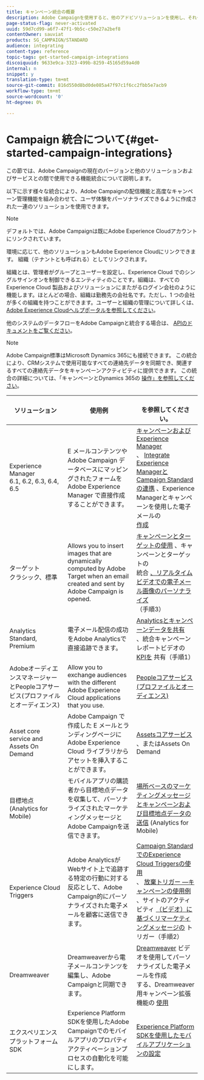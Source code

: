 ```yaml
---
title: キャンペーン統合の概要
description: Adobe Campaignを使用すると、他のアドビソリューションを使用し、それぞれ異なる機能を組み合わせることができます。
page-status-flag: never-activated
uuid: 59d7cd99-a6f7-47f1-9b5c-c50e27a2bef8
contentOwner: sauviat
products: SG_CAMPAIGN/STANDARD
audience: integrating
content-type: reference
topic-tags: get-started-campaign-integrations
discoiquuid: 9633e9ca-3323-499b-8259-45165d59a4d0
internal: n
snippet: y
translation-type: tm+mt
source-git-commit: 816d550d8bd0de085a47f97c1f6cc2fbb5e7acb9
workflow-type: tm+mt
source-wordcount: '0'
ht-degree: 0%

---
```



# Campaign 統合について{#get-started-campaign-integrations}

この節では、Adobe Campaignの現在のバージョンと他のソリューションおよびサービスとの間で使用できる機能統合について説明します。

以下に示す様々な統合により、Adobe Campaignの配信機能と高度なキャンペーン管理機能を組み合わせて、ユーザ体験をパーソナライズできるように作成された一連のソリューションを使用できます。

>[!NOTE]
>
> デフォルトでは、Adobe Campaignは既にAdobe Experience Cloudアカウントにリンクされています。

環境に応じて、他のソリューションもAdobe Experience Cloudにリンクできます。 組織（テナントとも呼ばれる）としてリンクされます。

組織とは、管理者がグループとユーザーを設定し、Experience Cloud でのシングルサインオンを制御できるエンティティのことです。組織は、すべての Experience Cloud 製品およびソリューションにまたがるログイン会社のように機能します。ほとんどの場合、組織は勤務先の会社名です。ただし、1 つの会社が多くの組織を持つことができます。ユーザーと組織の管理について詳しくは、 [Adobe Experience Cloudヘルプポータルを参照してください](https://marketing.adobe.com/resources/help/ja_JP/mcloud/organizations.html)。

他のシステムのデータフローをAdobe Campaignと統合する場合は、 [APIのドキュメントをご覧ください](../../api/using/get-started-apis.md)。

>[!NOTE]
>
>Adobe Campaign標準はMicrosoft Dynamics 365にも接続できます。 この統合により、CRMシステムで使用可能なすべての連絡先データを同期でき、関連するすべての連絡先データをキャンペーンアクティビティに提供できます。 この統合の詳細については、「キャンペーンとDynamics 365の [操作」を参照してください](../../integrating/using/working-with-campaign-standard-and-microsoft-dynamics-365.md)。


<table> 
 <thead> 
  <tr> 
   <th> ソリューション<br /> </th> 
   <th> 使用例<br /> </th> 
   <th> <br />を参照してください。 </th> 
  </tr> 
 </thead> 
 <tbody> 
  <tr> 
   <td> Experience Manager<br /> 6.1, 6.2, 6.3, 6.4, 6.5<br /> </td> 
   <td> E メールコンテンツや Adobe Campaign データベースにマッピングされたフォームを Adobe Experience Manager で直接作成することができます。<br /> </td> 
   <td> 
     <a href="../../integrating/using/integrating-with-experience-manager.md">キャンペーンおよびExperience Manager</a><br/>、 <a href="https://helpx.adobe.com/experience-manager/6-4/sites/administering/using/campaignstandard.html">Integrate Experience ManagerとCampaign Standardの連携</a> 、Experience Managerとキャンペーンを使用した電子メールの <br/><a href="https://docs.campaign.adobe.com/doc/standard/getting_started/en/ACS_AEM.html">作成</a> 
    </td> 
  </tr> 
  <tr> 
   <td> ターゲット<br /> クラシック、標準<br /> </td> 
   <td> Allows you to insert images that are dynamically computed by Adobe Target when an email created and sent by Adobe Campaign is opened.<br /> </td> 
   <td> 
    <a href="../../integrating/using/about-campaign-target-integration.md">キャンペーンとターゲットの使用</a> 、キャンペーンとターゲットの <br/>統合 <a href="https://marketing.adobe.com/resources/help/ja_JP/target/a4t/c_campaign_and_target.html">、リアルタイムビデオでの電子メール画像のパーソナライズ</a><br/><a href="https://helpx.adobe.com/marketing-cloud/how-to/email-marketing.html"></a> （手順3）
    </td> 
  </tr> 
  <tr> 
   <td> Analytics<br /> Standard, Premium <br /> </td> 
   <td> 電子メール配信の成功をAdobe Analyticsで直接追跡できます。<br /> </td> 
   <td> 
    <a href="../../integrating/using/about-campaign-analytics-integration.md">Analyticsとキャンペーンデータを共有</a><br/>、統合キャンペーンレポートビデオの <a href="https://helpx.adobe.com/marketing-cloud/how-to/email-marketing.html">KPIを</a> 共有（手順1）
    </td> 
  </tr> 
  <tr> 
   <td> AdobeオーディエンスマネージャーとPeopleコアサービス(プロファイルとオーディエンス)<br /> </td> 
   <td> Allow you to exchange audiences with the different Adobe Experience Cloud applications that you use.<br /> </td> 
   <td> <a href="../../integrating/using/about-campaign-audience-manager-or-people-core-service-integration.md">Peopleコアサービス(プロファイルとオーディエンス)</a><br /> </td> 
  </tr> 
  <tr> 
   <td> Asset core service and Assets On Demand<br /> </td> 
   <td> Adobe Campaign で作成した E メールとランディングページに Adobe Experience Cloud ライブラリからアセットを挿入することができます。<br /> </td> 
   <td> <a href="../../integrating/using/working-with-campaign-and-assets-core-service.md">Assetsコアサービス</a> 、またはAssets On Demand<br /> </td> 
  </tr> 
  <tr> 
   <td> 目標地点(Analytics for Mobile)<br /> </td> 
   <td> モバイルアプリの購読者から目標地点データを収集して、パーソナライズされたマーケティングメッセージとAdobe Campaignを送信できます。<br /> </td> 
   <td> <a href="../../integrating/using/about-campaign-points-of-interest-data-integration.md">場所ベースのマーケティングメッセージとキャンペーンおよび目標地点データの送信</a> (Analytics for Mobile)<br /> </td> 
  </tr> 
  <tr> 
   <td> Experience Cloud Triggers<br /> </td> 
   <td> Adobe AnalyticsがWebサイト上で追跡する特定の行動に対する反応として、Adobe Campaign的にパーソナライズされた電子メールを顧客に送信できます。<br /> </td> 
   <td> 
    <a href="../../integrating/using/about-adobe-experience-cloud-triggers.md">Campaign StandardでのExperience Cloud Triggersの使用</a><br/>、 <a href="../../integrating/using/abandonment-triggers-use-cases.md">放棄トリガー —キャンペーンの使用例</a><br/>、サイトのアクティビティ <a href="https://helpx.adobe.com/marketing-cloud/how-to/email-marketing.html">（ビデオ）に基づくリマーケティングメッセージの</a> トリガー（手順2）
    </td> 
  </tr> 
  <tr> 
   <td> Dreamweaver<br /> </td> 
   <td> Dreamweaverから電子メールコンテンツを編集し、Adobe Campaignと同期できます。<br /> </td> 
   <td> 
    <a href="https://docs.adobe.com/content/help/en/campaign-learn/campaign-standard-tutorials/designing-content/email-designer/dreamweaver-integration.html">Dreamweaver</a> ビデオを使用してパーソナライズした電子メールを作成 <br/>する、Dreamweaver用キャンペーン拡張機能の <a href="https://helpx.adobe.com/dreamweaver/using/working-with-dreamweaver-and-campaign.html">使用</a> 
  </td> 
  </tr> 
  <tr> 
   <td> エクスペリエンスプラットフォームSDK<br /> </td> 
   <td> Experience Platform SDKを使用したAdobe Campaignでのモバイルアプリのプロパティアクティベーションプロセスの自動化を可能にします。<br /> </td> 
   <td> <a href="https://helpx.adobe.com/campaign/kb/configuring-app-sdk.html">Experience Platform SDKを使用したモバイルアプリケーションの設定</a><br /> </td> 
  </tr> 
 </tbody> 
</table>


